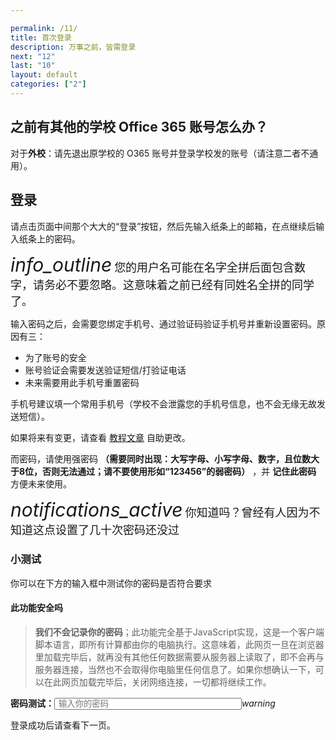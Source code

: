 ```yaml
---

permalink: /11/
title: 首次登录
description: 万事之前，皆需登录
next: "12"
last: "10"
layout: default
categories: ["2"]
---
```



## 之前有其他的学校 Office 365 账号怎么办？

对于**外校**：请先退出原学校的 O365 账号并登录学校发的账号（请注意二者不通用）。

<!-- 对于**衔接班**：如果已经熟悉 Office 365 教育版的使用，请点击右上方那个“目录”按钮，从目录跳转到第三章 -->

## 登录

请点击页面中间那个大大的“登录”按钮，然后先输入纸条上的邮箱，在点继续后输入纸条上的密码。

<div class="card-panel flex-center accent-text">
    <i style="font-size: 30px;" class="material-icons">info_outline</i>
    <span style="font-size: 18px;">您的用户名可能在名字全拼后面包含数字，请务必不要忽略。这意味着之前已经有同姓名全拼的同学了。</span>
    <!-- <span style="font-size: 13px;" class="hide-on-small-and-down">&nbsp;</span> -->
</div>



输入密码之后，会需要您绑定手机号、通过验证码验证手机号并重新设置密码。原因有三：

- 为了账号的安全
- 账号验证会需要发送验证短信/打验证电话
- 未来需要用此手机号重置密码

<!-- <div class="card-panel red yellow-text flex-center">
    <span style="font-size: 30px">⚠</span>
    <span style="font-size: 18px">如您不绑定手机号，<strong>将无法在忘记密码时自行重置密码！！！！</strong>如不设置则需要联系 SubIT 进行重置。
</span></div> -->

手机号建议填一个常用手机号（学校不会泄露您的手机号信息，也不会无缘无故发送短信）。

如果将来有变更，请查看 [教程文章](https://mp.weixin.qq.com/s/dkEssxnH1e2M8w38x8sB2Q) 自助更改。

而密码，请使用强密码 **（需要同时出现：大写字母、小写字母、数字，且位数大于8位，否则无法通过；请不要使用形如“123456”的弱密码）** ，并 **记住此密码** 方便未来使用。

<div class="card-panel flex-center accent-text">
    <i style="font-size: 30px;" class="material-icons">notifications_active</i>
    <span style="font-size: 18px;">你知道吗？曾经有人因为不知道这点设置了几十次密码还没过</span>
</div>

### 小测试
你可以在下方的输入框中测试你的密码是否符合要求
#### 此功能安全吗
> **我们不会记录你的密码**；此功能完全基于JavaScript实现，这是一个客户端脚本语言，即所有计算都由你的电脑执行。这意味着，此网页一旦在浏览器里加载完毕后，就再没有其他任何数据需要从服务器上读取了，即不会再与服务器连接，当然也不会取得你电脑里任何信息了。如果你想确认一下，可以在此网页加载完毕后，关闭网络连接，一切都将继续工作。

<script>

    var f=false
    function chkPassword(){
        var value=document.querySelector('#pwd').value;
        var icon_el=document.querySelector('#status');
        var pattern=/(?=^.{8,}$)((?=.*\d+))(?![.\n])(?=.*[A-Z]+)(?=.*[a-z])(?=.*[`~!@#$%^&*\(\);:'".>,<\/?|\|\\]*).*$/;
        if(value=="123456"&&!f)
        {
            f=true;
            setTimeout(function(){
                alert("你知道吗,123456是最常用的密码之一。大约每139个密码中就有一个是123456")
            },500);
        }
        if(value.search(pattern)!=-1)
        {
            icon_el.style.color="#4caf50";
            icon_el.innerHTML="verified_user";
        }
        else
        {
            icon_el.style.color=(!!value.length)?"#e23037":"transparent";
            icon_el.innerHTML="warning";
        }
    }

</script>

<div class="align-center"><strong>密码测试：</strong><input id="pwd" class="dk-t" oninput="chkPassword()" type="text" style="padding:0px 5px; width:300px; " placeholder="输入你的密码" /><i id="status" class="material-icons" style="color:transperent">warning</i></div>

登录成功后请查看下一页。
